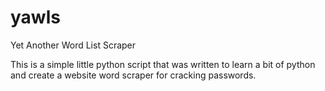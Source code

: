 # yawls
Yet Another Word List Scraper

This is a simple little python script that was written to learn a bit of python and create a website word scraper for cracking passwords.

